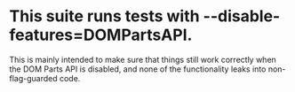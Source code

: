 # This suite runs tests with --disable-features=DOMPartsAPI.

This is mainly intended to make sure that things still work correctly when the DOM Parts API is disabled, and none of the functionality leaks into non-flag-guarded code.

